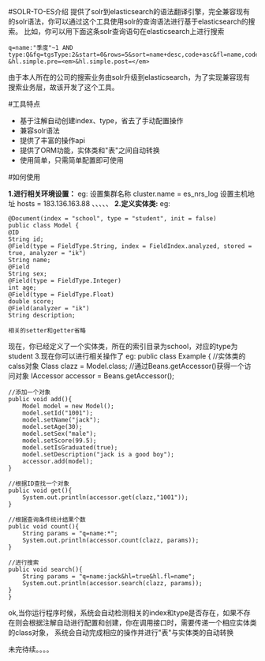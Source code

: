 #SOLR-TO-ES介绍
提供了solr到elasticsearch的语法翻译引擎，完全兼容现有的solr语法，你可以通过这个工具使用solr的查询语法进行基于elasticsearch的搜索。
比如，你可以用下面这条solr查询语句在elasticsearch上进行搜索
```
q=name:"季度"~1 AND type:Q&fq=tgsType:2&start=0&rows=5&sort=name+desc,code+asc&fl=name,code,logicId,pinyin&hl=true&hl.fl=name,code
&hl.simple.pre=<em>&hl.simple.post=</em>
```
由于本人所在的公司的搜索业务由solr升级到elasticsearch，为了实现兼容现有搜索业务层，故该开发了这个工具。

#工具特点
- 基于注解自动创建index、type，省去了手动配置操作
- 兼容solr语法
- 提供了丰富的操作api
- 提供了ORM功能，实体类和"表"之间自动转换
- 使用简单，只需简单配置即可使用

#如何使用


**1.进行相关环境设置：**
eg:
设置集群名称
cluster.name = es_nrs_log
设置主机地址
hosts = 183.136.163.88
、、、、、
**2.定义实体类:**
eg:

    @Document(index = "school", type = "student", init = false)
    public class Model {
    @ID
    String id;
    @Field(type = FieldType.String, index = FieldIndex.analyzed, stored = true, analyzer = "ik")
    String name;
    @Field
    String sex;
    @Field(type = FieldType.Integer)
    int age;
    @Field(type = FieldType.Float)
    double score;
    @Field(analyzer = "ik")
    String description;

    相关的setter和getter省略

现在，你已经定义了一个实体类，所在的索引目录为school，对应的type为student
3.现在你可以进行相关操作了
eg:
public class Example {
    //实体类的calss对象
    Class<Model> clazz = Model.class;
    //通过Beans.getAccessor()获得一个访问对象
    IAccessor accessor = Beans.getAccessor();

    //添加一个对象
    public void add(){
        Model model = new Model();
        model.setId("1001");
        model.setName("jack");
        model.setAge(30);
        model.setSex("male");
        model.setScore(99.5);
        model.setIsGraduated(true);
        model.setDescription("jack is a good boy");
        accessor.add(model);
    }

    //根据ID查找一个对象
    public void get(){
        System.out.println(accessor.get(clazz,"1001"));
    }

    //根据查询条件统计结果个数
    public void count(){
        String params = "q=name:*";
        System.out.println(accessor.count(clazz, params));
    }

    //进行搜索
    public void search(){
        String params = "q=name:jack&hl=true&hl.fl=name";
        System.out.println(accessor.search(clazz, params));
    }
    }

ok,当你运行程序时候，系统会自动检测相关的index和type是否存在，如果不存在则会根据注解自动进行配置和创建，你在调用接口时，需要传递一个相应实体类的class对象，
系统会自动完成相应的操作并进行"表"与实体类的自动转换

未完待续。。。。
